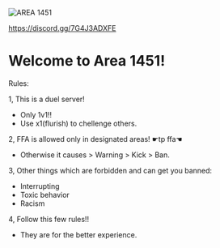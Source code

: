 ![AREA 1451](https://github.com/Powerforce00/Area1451/assets/145535983/f751eaac-3d43-458d-84f0-fabf2b4711b5)

<a id="Join Discord">https://discord.gg/7G4J3ADXFE</a>

# Welcome to Area 1451!

Rules:

1, This is a duel server!
- Only 1v1!!
- Use x1(flurish) to chellenge others.

2, FFA is allowed only in designated areas! ☛tp ffa☚
- Otherwise it causes > Warning > Kick > Ban.

3, Other things which are forbidden and can get you banned:
- Interrupting
- Toxic behavior
- Racism 

4, Follow this few rules!!
- They are for the better experience.
